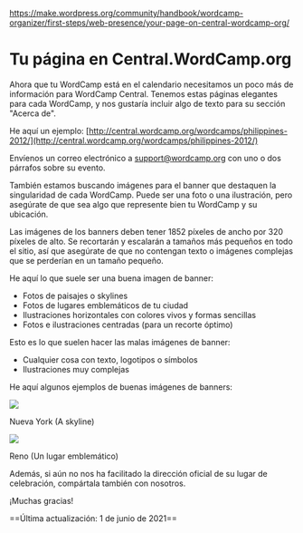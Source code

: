 https://make.wordpress.org/community/handbook/wordcamp-organizer/first-steps/web-presence/your-page-on-central-wordcamp-org/

# Tu página en Central.WordCamp.org

Ahora que tu WordCamp está en el calendario necesitamos un poco más de información para WordCamp Central. Tenemos estas páginas elegantes para cada WordCamp, y nos gustaría incluir algo de texto para su sección "Acerca de".

He aquí un ejemplo: [http://central.wordcamp.org/wordcamps/philippines-2012/](http://central.wordcamp.org/wordcamps/philippines-2012/)

Envíenos un correo electrónico a [support@wordcamp.org](mailto:support@wordcamp.org) con uno o dos párrafos sobre su evento.

También estamos buscando imágenes para el banner que destaquen la singularidad de cada WordCamp. Puede ser una foto o una ilustración, pero asegúrate de que sea algo que represente bien tu WordCamp y su ubicación.

Las imágenes de los banners deben tener 1852 píxeles de ancho por 320 píxeles de alto. Se recortarán y escalarán a tamaños más pequeños en todo el sitio, así que asegúrate de que no contengan texto o imágenes complejas que se perderían en un tamaño pequeño.

He aquí lo que suele ser una buena imagen de banner:

- Fotos de paisajes o skylines
- Fotos de lugares emblemáticos de tu ciudad
- Ilustraciones horizontales con colores vivos y formas sencillas
- Fotos e ilustraciones centradas (para un recorte óptimo)

Esto es lo que suelen hacer las malas imágenes de banner:

- Cualquier cosa con texto, logotipos o símbolos
- Ilustraciones muy complejas

He aquí algunos ejemplos de buenas imágenes de banners:

![](https://i1.wp.com/central.wordcamp.org/files/2012/03/wnyc926x160.jpg)

Nueva York (A skyline)

![](https://central.wordcamp.org/files/2013/02/WordCamp-reno-banner.jpg)

Reno (Un lugar emblemático)

Además, si aún no nos ha facilitado la dirección oficial de su lugar de celebración, compártala también con nosotros.

¡Muchas gracias!

==Última actualización: 1 de junio de 2021==